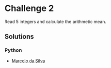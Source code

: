 # Challenge 2 

Read 5 integers and calculate the arithmetic mean.

## Solutions
### Python 
* [Marcelo da Silva](https://github.com/marcelodasilva/challenges-hacktoberfest/blob/master/challenges/2/Python/marcelodasilva.py)

